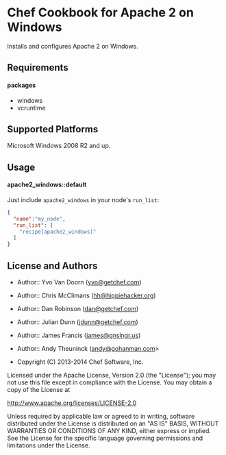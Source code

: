 Chef Cookbook for Apache 2 on Windows
=====================================

Installs and configures Apache 2 on Windows.

Requirements
------------
#### packages

- windows
- vcruntime

Supported Platforms
-------------------
Microsoft Windows 2008 R2 and up.

Usage
-----
#### apache2_windows::default

Just include `apache2_windows` in your node's `run_list`:

```json
{
  "name":"my_node",
  "run_list": [
    "recipe[apache2_windows]"
  ]
}
```

License and Authors
-------------------

* Author:: Yvo Van Doorn (yvo@getchef.com)
* Author:: Chris McClimans (hh@hippiehacker.org)
* Author:: Dan Robinson (dan@getchef.com)
* Author:: Julian Dunn (jdunn@getchef.com)
* Author:: James Francis (james@gnslngr.us)
* Author:: Andy Theuninck (andy@gohanman.com>

* Copyright (C) 2013-2014 Chef Software, Inc.

Licensed under the Apache License, Version 2.0 (the "License"); you may not use this file except in compliance with the License. You may obtain a copy of the License at

http://www.apache.org/licenses/LICENSE-2.0

Unless required by applicable law or agreed to in writing, software distributed under the License is distributed on an "AS IS" BASIS, WITHOUT WARRANTIES OR CONDITIONS OF ANY KIND, either express or implied. See the License for the specific language governing permissions and limitations under the License.
